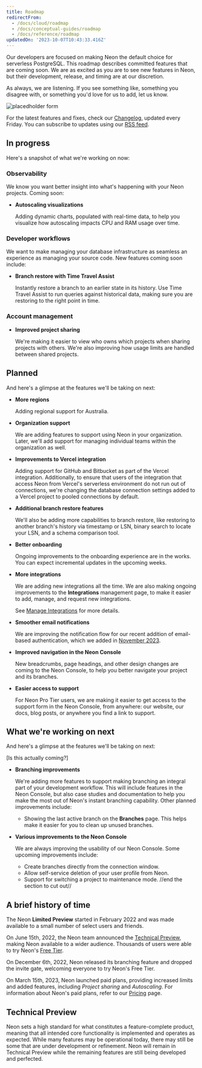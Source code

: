 ```yaml
---
title: Roadmap
redirectFrom:
  - /docs/cloud/roadmap
  - /docs/conceptual-guides/roadmap
  - /docs/reference/roadmap
updatedOn: '2023-10-07T10:43:33.416Z'
---
```

Our developers are focused on making Neon the default choice for serverless PostgreSQL. This roadmap describes committed features that are coming soon. We are as excited as you are to see new features in Neon, but their development, release, and timing are at our discretion. 

As always, we are listening. If you see something like, something you disagree with, or something you'd love for us to add, let us know. 

![placedholder form](/docs/introduction/roadmap_placeholder_form.png)

For the latest features and fixes, check our [Changelog](docs/changelog), updated every Friday. You can subscribe to updates using our [RSS feed](https://neon.tech/docs/changelog/rss.xml).

## In progress

Here's a snapshot of what we're working on now:

### Observability

We know you want better insight into what's happening with your Neon projects. Coming soon:

* **Autoscaling visualizations**

    Adding dynamic charts, populated with real-time data, to help you visualize how autoscaling impacts CPU and RAM usage over time.

### Developer workflows

   We want to make managing your database infrastructure as seamless an experience as managing your source code. New features coming soon include:

*  **Branch restore with Time Travel Assist**
   
    Instantly restore a branch to an earlier state in its history. Use Time Travel Assist to run queries against historical data, making sure you are restoring to the right point in time.

### Account management

* **Improved project sharing**

    We're making it easier to view who owns which projects when sharing projects with others. We're also improving how usage limits are handled between shared projects.
    
## Planned

And here's a glimpse at the features we'll be taking on next:

* **More regions**

    Adding regional support for Australia.

* **Organization support**

    We are adding features to support using Neon in your organization. Later, we'll add support for managing individual teams within the organization as well.

* **Improvements to Vercel integration**

    Adding support for GitHub and Bitbucket as part of the Vercel integration. Additionally, to ensure that users of the integration that access Neon from Vercel's serverless environment do not run out of connections, we're changing the database connection settings added to a Vercel project to pooled connections by default.

* **Additional branch restore features**

    We'll also be adding more capabilities to branch restore, like restoring to another branch's history via timestamp or LSN, binary search to locate your LSN, and a schema comparison tool.

* **Better onboarding**

    Ongoing improvements to the onboarding experience are in the works. You can expect incremental updates in the upcoming weeks.

* **More integrations**

    We are adding new integrations all the time. We are also making ongoing improvements to the **Integrations** management page, to make it easier to add, manage, and request new integrations.

    See [Manage Integrations](/docs/manage/integrations) for more details.

* **Smoother email notifications**

   We are improving the notification flow for our recent addition of email-based authentication, which we added in [November 2023](docs/changelog/2023-11-02-console#email-authentication-support). 

* **Improved navigation in the Neon Console**

   New breadcrumbs, page headings, and other design changes are coming to the Neon Console, to help you better navigate your project and its branches.

* **Easier access to support**

    For Neon Pro Tier users, we are making it easier to get access to the support form in the Neon Console, from anywhere: our website, our docs, blog posts, or anywhere you find a link to support.


## What we're working on next

And here's a glimpse at the features we'll be taking on next:

[Is this actually coming?]

* **Branching improvements**

    We're adding more features to support making branching an integral part of your development workflow. This will include features in the Neon Console, but also case studies and documentation to help you make the most out of Neon's instant branching capability. Other planned improvements include:

    * Showing the last active branch on the **Branches** page. This helps make it easier for you to clean up unused branches.

* **Various improvements to the Neon Console**

    We are always improving the usability of our Neon Console. Some upcoming improvements include:
    
    * Create branches directly from the connection window.
    * Allow self-service deletion of your user profile from Neon.
    * Support for switching a project to maintenance mode.
//end the section to cut out//

## A brief history of time

The Neon **Limited Preview** started in February 2022 and was made available to a small number of select users and friends.

On June 15th, 2022, the Neon team announced the [Technical Preview](#technical-preview), making Neon available to a wider audience. Thousands of users were able to try Neon's [Free Tier](/docs/introduction/free-tier).

On December 6th, 2022, Neon released its branching feature and dropped the invite gate, welcoming everyone to try Neon's Free Tier.

On March 15th, 2023, Neon launched paid plans, providing increased limits and added features, including _Project sharing_ and _Autoscaling_. For information about Neon's paid plans, refer to our [Pricing](https://neon.tech/pricing) page.


## Technical Preview

Neon sets a high standard for what constitutes a feature-complete product, meaning that all intended core functionality is implemented and operates as expected. While many features may be operational today, there may still be some that are under development or refinement. Neon will remain in Technical Preview while the remaining features are still being developed and perfected.
